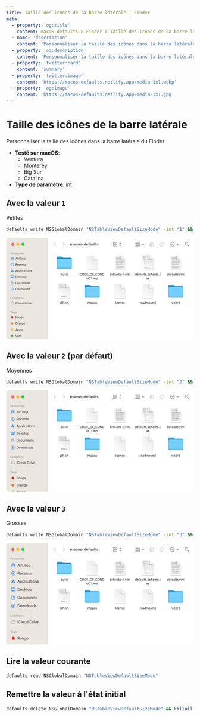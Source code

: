 ```yaml
---
title: Taille des icônes de la barre latérale | Finder
meta:
  - property: 'og:title'
    content: macOS defaults > Finder > Taille des icônes de la barre latérale
  - name: 'description'
    content: 'Personnaliser la taille des icônes dans la barre latérale du Finder'
  - property: 'og:description'
    content: 'Personnaliser la taille des icônes dans la barre latérale du Finder'
  - property: 'twitter:card'
    content: 'summary'
  - property: 'twitter:image'
    content: 'https://macos-defaults.netlify.app/media-1x1.webp'
  - property: 'og:image'
    content: 'https://macos-defaults.netlify.app/media-1x1.jpg'
---
```


# Taille des icônes de la barre latérale

Personnaliser la taille des icônes dans la barre latérale du Finder

<!-- break lists -->

- **Testé sur macOS**:
  - Ventura
  - Monterey
  - Big Sur
  - Catalina
- **Type de paramètre**: int

## Avec la valeur `1`

Petites

```bash
defaults write NSGlobalDomain "NSTableViewDefaultSizeMode" -int "1" && killall Finder
```

<img
  src="../../finder/images/NSTableViewDefaultSizeMode/1.png"
  alt="Exemple avec la valeur 1"
  width="740" height="415" style="height: auto"
/>

## Avec la valeur `2` (par défaut)

Moyennes

```bash
defaults write NSGlobalDomain "NSTableViewDefaultSizeMode" -int "2" && killall Finder
```

<img
  src="../../finder/images/NSTableViewDefaultSizeMode/2.png"
  alt="Exemple avec la valeur 2"
  width="740" height="415" style="height: auto"
/>

## Avec la valeur `3`

Grosses

```bash
defaults write NSGlobalDomain "NSTableViewDefaultSizeMode" -int "3" && killall Finder
```

<img
  src="../../finder/images/NSTableViewDefaultSizeMode/3.png"
  alt="Exemple avec la valeur 3"
  width="740" height="415" style="height: auto"
/>

## Lire la valeur courante

```bash
defaults read NSGlobalDomain "NSTableViewDefaultSizeMode"
```

## Remettre la valeur à l'état initial

```bash
defaults delete NSGlobalDomain "NSTableViewDefaultSizeMode" && killall Finder
```
